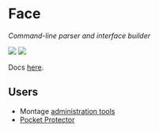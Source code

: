 # Face

*Command-line parser and interface builder*

<a href="https://pypi.org/project/face/"><img src="https://img.shields.io/pypi/v/face.svg"></a>
<a href="https://calver.org/"><img src="https://img.shields.io/badge/calver-YY.MINOR.MICRO-22bfda.svg"></a>

Docs [here](https://python-face.readthedocs.io/).

## Users

* Montage [administration tools](https://github.com/hatnote/montage/blob/master/tools/admin.py)
* [Pocket Protector](https://github.com/SimpleLegal/pocket_protector/blob/master/pocket_protector/cli.py)
